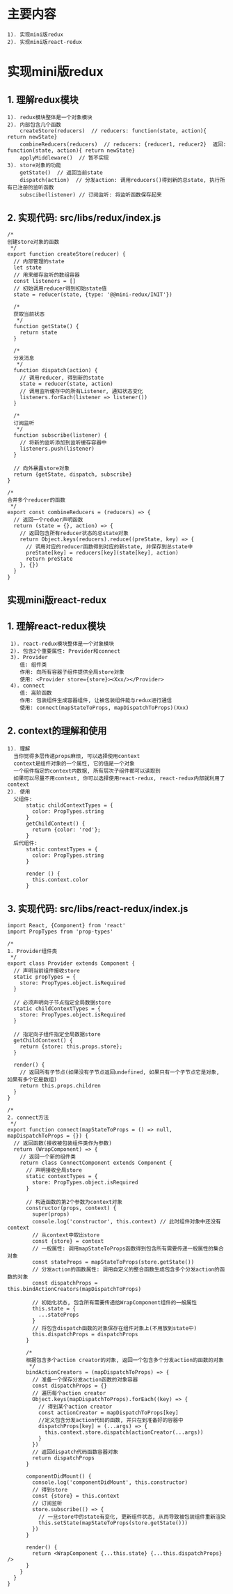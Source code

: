 # 主要内容
    1). 实现mini版redux
    2). 实现mini版react-redux


# 实现mini版redux

## 1. 理解redux模块
    1). redux模块整体是一个对象模块
    2). 内部包含几个函数
        createStore(reducers)  // reducers: function(state, action){ return newState}
        combineReducers(reducers)  // reducers: {reducer1, reducer2}  返回: function(state, action){ return newState}
        applyMiddleware()  // 暂不实现
    3). store对象的功能
        getState()  // 返回当前state
        dispatch(action)  // 分发action: 调用reducers()得到新的总state, 执行所有已注册的监听函数
        subscibe(listener) // 订阅监听: 将监听函数保存起来
        
## 2. 实现代码: src/libs/redux/index.js
    /*
    创建store对象的函数
     */
    export function createStore(reducer) {
      // 内部管理的state
      let state
      // 用来缓存监听的数组容器
      const listeners = []
      // 初始调用reducer得到初始state值
      state = reducer(state, {type: '@@mini-redux/INIT'})
    
      /*
      获取当前状态
       */
      function getState() {
        return state
      }
    
      /*
      分发消息
       */
      function dispatch(action) {
        // 调用reducer, 得到新的state
        state = reducer(state, action)
        // 调用监听缓存中的所有Listener, 通知状态变化
        listeners.forEach(listener => listener())
      }
    
      /*
      订阅监听
       */
      function subscribe(listener) {
        // 将新的监听添加到监听缓存容器中
        listeners.push(listener)
      }
    
      // 向外暴露store对象
      return {getState, dispatch, subscribe}
    }
    
    /*
    合并多个reducer的函数
     */
    export const combineReducers = (reducers) => {
      // 返回一个reduer声明函数
      return (state = {}, action) => {
        // 返回包含所有reducer状态的总state对象
        return Object.keys(reducers).reduce((preState, key) => {
          // 调用对应的reducer函数得到对应的新state, 并保存到总state中
          preState[key] = reducers[key](state[key], action)
          return preState
        }, {})
      }
    }
  
   
## 实现mini版react-redux
## 1. 理解react-redux模块
     1). react-redux模块整体是一个对象模块
     2). 包含2个重要属性: Provider和connect
     3). Provider
        值: 组件类
        作用: 向所有容器子组件提供全局store对象
        使用: <Provider store={store}><Xxx/></Provider>
     4). connect
        值: 高阶函数
        作用: 包装组件生成容器组件, 让被包装组件能与redux进行通信
        使用: connect(mapStateToProps, mapDispatchToProps)(Xxx)
     
## 2. context的理解和使用
    1). 理解
      当你觉得多层传递props麻烦, 可以选择使用context
      context是组件对象的一个属性, 它的值是一个对象
      一个组件指定的context内数据, 所有层次子组件都可以读取到
      如果可以尽量不用context, 你可以选择使用react-redux, react-redux内部就利用了context
    2). 使用
      父组件:
          static childContextTypes = {
            color: PropTypes.string
          }
          getChildContext() {
            return {color: 'red'};
          }
      后代组件:
          static contextTypes = {
            color: PropTypes.string
          }
          
          render () {
            this.context.color
          }

## 3. 实现代码: src/libs/react-redux/index.js

    import React, {Component} from 'react'
    import PropTypes from 'prop-types'
    
    /*
    1. Provider组件类
     */
    export class Provider extends Component {
      // 声明当前组件接收store
      static propTypes = {
        store: PropTypes.object.isRequired
      }
    
      // 必须声明向子节点指定全局数据store
      static childContextTypes = {
        store: PropTypes.object.isRequired
      }
    
      // 指定向子组件指定全局数据store
      getChildContext() {
        return {store: this.props.store};
      }
    
      render() {
        // 返回所有子节点(如果没有子节点返回undefined, 如果只有一个子节点它是对象, 如果有多个它是数组)
        return this.props.children
      }
    }
    
    /*
    2. connect方法
     */
    export function connect(mapStateToProps = () => null, mapDispatchToProps = {}) {
      // 返回函数(接收被包装组件类作为参数)
      return (WrapComponent) => {
        // 返回一个新的组件类
        return class ConnectComponent extends Component {
          // 声明接收全局store
          static contextTypes = {
            store: PropTypes.object.isRequired
          }
    
          // 构造函数的第2个参数为context对象
          constructor(props, context) {
            super(props)
            console.log('constructor', this.context) // 此时组件对象中还没有context
            // 从context中取出store
            const {store} = context
            // 一般属性: 调用mapStateToProps函数得到包含所有需要传递一般属性的集合对象
            const stateProps = mapStateToProps(store.getState())
            // 分发action的函数属性: 调用自定义的整合函数生成包含多个分发action的函数的对象
            const dispatchProps = this.bindActionCreators(mapDispatchToProps)
    
            // 初始化状态, 包含所有需要传递给WrapComponent组件的一般属性
            this.state = {
              ...stateProps
            }
            // 将包含dispatch函数的对象保存在组件对象上(不用放到state中)
            this.dispatchProps = dispatchProps
          }
    
          /*
          根据包含多个action creator的对象, 返回一个包含多个分发action的函数的对象
           */
          bindActionCreators = (mapDispatchToProps) => {
            // 准备一个保存分发action函数的对象容器
            const dispatchProps = {}
            // 遍历每个action creator
            Object.keys(mapDispatchToProps).forEach((key) => {
              // 得到某个action creator
              const actionCreator = mapDispatchToProps[key]
              //定义包含分发action代码的函数, 并只在到准备好的容器中
              dispatchProps[key] = (...args) => {
                this.context.store.dispatch(actionCreator(...args))
              }
            })
            // 返回dispatch代码函数容器对象
            return dispatchProps
          }
    
          componentDidMount() {
            console.log('componentDidMount', this.constructor)
            // 得到store
            const {store} = this.context
            // 订阅监听
            store.subscribe(() => {
              // 一旦store中的state有变化, 更新组件状态, 从而导致被包装组件重新渲染
              this.setState(mapStateToProps(store.getState()))
            })
          }
    
          render() {
            return <WrapComponent {...this.state} {...this.dispatchProps} />
          }
        }
      }
    }
    